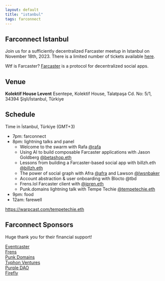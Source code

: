 ```yaml
---
layout: default
title: "istanbul"
tags: farconnect
---
```


## Farconnect Istanbul
​​Join us for a sufficiently decentralized Farcaster meetup in Istanbul on November 18th, 2023. There is a limited number of tickets available [here](https://lu.ma/d186oht1).

Wtf is Farcaster? [Farcaster](https://www.farcaster.xyz/) is a protocol for decentralized social apps. 

## Venue
**Kolektif House Levent**
Esentepe, Kolektif House, Talatpaşa Cd. No: 5/1, 34394 Şişli/İstanbul, Türkiye  

## Schedule
Time in İstanbul, Türkiye (GMT+3)

- 7pm: farconnect
- 8pm: lightning talks and panel 
  - Welcome to the swarm with Rafa [@rafa](https://warpcast.com/rafa)
  - Using AI to build composable Farcaster applications with Jason Goldberg [@betashop.eth](https://warpcast.com/betashop.eth)
  - Lessons from building a Farcaster-based social app with billzh.eth [@billzh.eth](https://warpcast.com/billzh.eth)
  - The power of social graph with Afra [@afra](https://warpcast.com/afra) and Lawson [@lwsnbaker](https://warpcast.com/lwsnbaker)
  - Account abstraction & user onboarding with Blocto @tbd
  - Frens.lol Farcaster client with [@jpren.eth](https://warpcast.com/jpren.eth)
  - Punk.domains lightning talk with Tempe Techie [@tempetechie.eth](https://warpcast.com/tempetechie.eth)
- 9pm: food
- 12am: farewell


https://warpcast.com/tempetechie.eth
## Farconnect Sponsors
Huge thank you for their financial support!

<a href="https://www.eventcaster.xyz/" target="_blank">Eventcaster</a>  
<a href="https://frens.lol/" target="_blank">Frens</a>  
<a href="https://punk.domains/" target="_blank">Punk Domains</a>  
<a href="https://typhon.vc/" target="_blank">Typhon Ventures</a>  
<a href="https://purple.construction/" target="_blank">Purple DAO</a>  
<a href="https://firefly.land/" target="_blank">Firefly</a>  







